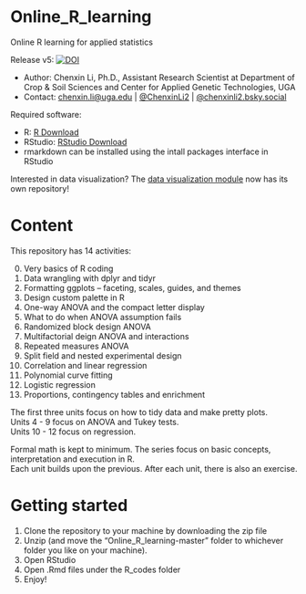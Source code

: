 # Online_R_learning
Online R learning for applied statistics

Release v5: 
[![DOI](https://zenodo.org/badge/252339170.svg)](https://zenodo.org/badge/latestdoi/252339170)


* Author: Chenxin Li, Ph.D., Assistant Research Scientist at Department of Crop & Soil Sciences and Center for Applied Genetic Technologies, UGA  
* Contact: chenxin.li@uga.edu | [@ChenxinLi2](https://twitter.com/ChenxinLi2) | [@chenxinli2.bsky.social](https://bsky.app/profile/chenxinli2.bsky.social)

Required software:

* R: [R Download](https://cran.r-project.org/bin/)
* RStudio: [RStudio Download](https://www.rstudio.com/products/rstudio/download/)
* rmarkdown can be installed using the intall packages interface in RStudio

Interested in data visualization? The [data visualization module](https://github.com/cxli233/Quick_data_vis/) now has its own repository! 

# Content
This repository has 14 activities: 

0) Very basics of R coding  
1) Data wrangling with dplyr and tidyr 
2) Formatting ggplots – faceting, scales, guides, and themes 
3) Design custom palette in R 
4) One-way ANOVA and the compact letter display 
5) What to do when ANOVA assumption fails 
6) Randomized block design ANOVA 
7) Multifactorial deign ANOVA and interactions 
8) Repeated measures ANOVA
9) Split field and nested experimental design
10) Correlation and linear regression
11) Polynomial curve fitting 
12) Logistic regression  
13) Proportions, contingency tables and enrichment 

The first three units focus on how to tidy data and make pretty plots.   
Units 4 - 9 focus on ANOVA and Tukey tests.   
Units 10 - 12 focus on regression. 

Formal math is kept to minimum. The series focus on basic concepts, interpretation and execution in R.   
Each unit builds upon the previous. After each unit, there is also an exercise. 

# Getting started
1) Clone the repository to your machine by downloading the zip file
2) Unzip (and move the “Online_R_learning-master” folder to whichever folder you like on your machine).
3) Open RStudio  
4) Open .Rmd files under the R_codes folder 
5) Enjoy! 

 




